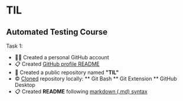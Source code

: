 # TIL

## Automated Testing Course

Task 1:
* :technologist: Created a personal GitHub account
* :clipboard: Created  [GitHub profile README](https://docs.github.com/en/github/setting-up-and-managing-your-github-profile/customizing-your-profile/managing-your-profile-readme)
* :file_folder: Created a public repository named **"TIL"** 
* :copyright: [Cloned](https://docs.github.com/en/github/creating-cloning-and-archiving-repositories/cloning-a-repository-from-github/cloning-a-repository) repository locally:
** Git Bash
** Git Extension
** GitHub Desktop
* :clipboard: Created **README** following [markdown (.md) syntax](https://guides.github.com/features/mastering-markdown/)
